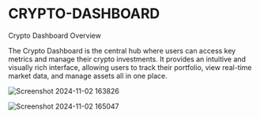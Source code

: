 # CRYPTO-DASHBOARD

Crypto Dashboard Overview

The Crypto Dashboard is the central hub where users can access key metrics and manage their crypto investments. It provides an intuitive and visually rich interface, allowing users to track their portfolio, view real-time market data, and manage assets all in one place.

![Screenshot 2024-11-02 163826](https://github.com/user-attachments/assets/67b3157b-2efd-44f2-95e4-56d780014795)

![Screenshot 2024-11-02 165047](https://github.com/user-attachments/assets/ea33079e-ad68-4117-a3bb-6cc2072e2d99)
